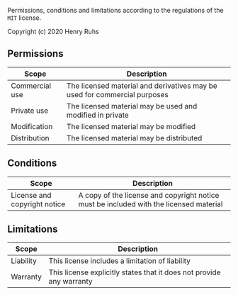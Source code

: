 Permissions, conditions and limitations according to the regulations of the `MIT` license.

Copyright (c) 2020 Henry Ruhs


Permissions
-----------

| Scope          | Description                                                               |
|----------------|---------------------------------------------------------------------------|
| Commercial use | The licensed material and derivatives may be used for commercial purposes |
| Private use    | The licensed material may be used and modified in private                 |
| Modification   | The licensed material may be modified                                     |
| Distribution   | The licensed material may be distributed                                  |


Conditions
----------

| Scope                        | Description                                                                            |
|------------------------------|----------------------------------------------------------------------------------------|
| License and copyright notice | A copy of the license and copyright notice must be included with the licensed material |


Limitations
-----------

| Scope     | Description                                                          |
|-----------|----------------------------------------------------------------------|
| Liability | This license includes a limitation of liability                      |
| Warranty  | This license explicitly states that it does not provide any warranty |
